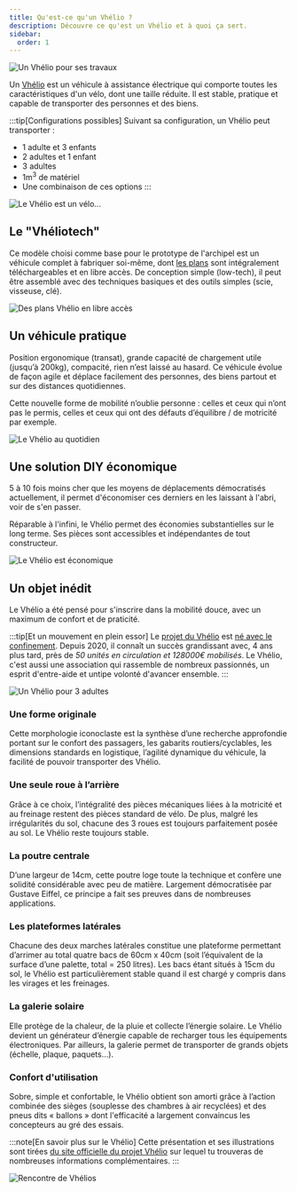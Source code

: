 ```yaml
---
title: Qu'est-ce qu'un Vhélio ?
description: Découvre ce qu'est un Vhélio et à quoi ça sert.
sidebar:
  order: 1
---
```


![Un Vhélio pour ses travaux](../../../assets/info/img-1-m3.jpg)

Un <a href="https://vhelio.org" target="_blank">Vhélio</a> est un véhicule à assistance électrique qui comporte toutes les caractéristiques d'un vélo, dont une taille réduite. Il est stable, pratique et capable de transporter des personnes et des biens.

:::tip[Configurations possibles]
Suivant sa configuration, un Vhélio peut transporter&nbsp;:

- 1 adulte et 3 enfants
- 2 adultes et 1 enfant
- 3 adultes
- 1m<sup>3</sup> de matériel
- Une combinaison de ces options
:::

![Le Vhélio est un vélo...](../../../assets/info/info-velo.png)

## Le "Vhéliotech"

Ce modèle choisi comme base pour le prototype de l'archipel est un véhicule complet à fabriquer soi-même, dont <a href="https://documentation.vhelio.org/vheliotech/guide-de-montage/v1.0.0/" target="_blank">les plans</a> sont intégralement téléchargeables et en libre accès. De conception simple (low-tech), il peut être assemblé avec des techniques basiques et des outils simples (scie, visseuse, clé).

![Des plans Vhélio en libre accès](../../../assets/info/img-freecad.png)

## Un véhicule pratique

Position ergonomique (transat), grande capacité de chargement utile (jusqu’à 200kg), compacité, rien n’est laissé au hasard. Ce véhicule évolue de façon agile et déplace facilement des personnes, des biens partout et sur des distances quotidiennes.

Cette nouvelle forme de mobilité n’oublie personne&nbsp;:  celles et ceux qui n’ont pas le permis, celles et ceux qui ont des défauts d’équilibre / de motricité par exemple.

![Le Vhélio au quotidien](../../../assets/info/info-quotidien.png)

## Une solution DIY économique

5 à 10 fois moins cher que les moyens de déplacements démocratisés actuellement, il permet d'économiser ces derniers en les laissant à l'abri, voir de s'en passer.

Réparable à l'infini, le Vhélio permet des économies substantielles sur le long terme. Ses pièces sont accessibles et indépendantes de tout constructeur.

![Le Vhélio est économique](../../../assets/info/info-economique.png)

## Un objet inédit

Le Vhélio a été pensé pour s'inscrire dans la mobilité douce, avec un maximum de confort et de praticité.

:::tip[Et un mouvement en plein essor]
Le <a href="https://vhelio.org/le-projet-et-ses-valeurs/" target="_blank">projet du Vhélio</a> est <a href="https://vhelio.org/vhelio-quand-tout-a-commence/" target="_blank">né avec le confinement</a>. Depuis 2020, il connaît un succès grandissant avec, 4 ans plus tard, près de *50 unités en circulation et 128000€ mobilisés*. Le Vhélio, c'est aussi une association qui rassemble de nombreux passionnés, un esprit d'entre-aide et untipe volonté d'avancer ensemble.
:::

![Un Vhélio pour 3 adultes](../../../assets/info/img-3-adultes.jpg)

### Une forme originale

Cette morphologie iconoclaste est la synthèse d’une recherche approfondie portant sur le confort des passagers, les gabarits routiers/cyclables, les dimensions standards en logistique, l’agilité dynamique du véhicule, la facilité de pouvoir transporter des Vhélio.

### Une seule roue à l’arrière

Grâce à ce choix,  l’intégralité des pièces mécaniques liées à la motricité et au freinage restent des pièces standard de vélo. De plus, malgré les irrégularités du sol, chacune des 3 roues est toujours parfaitement posée au sol. Le Vhélio reste toujours stable.

### La poutre centrale

D’une largeur de 14cm, cette poutre loge toute la technique et confère une solidité considérable avec peu de matière. Largement démocratisée par Gustave Eiffel, ce principe a fait ses preuves dans de nombreuses applications.

### Les plateformes latérales

Chacune des deux marches latérales constitue une plateforme permettant d’arrimer au total quatre bacs de 60cm x 40cm (soit l’équivalent de la surface d’une palette, total = 250 litres). Les bacs étant situés à 15cm du sol, le Vhélio est particulièrement stable quand il est chargé y compris dans les virages et les freinages.

### La galerie solaire

Elle protège de la chaleur, de la pluie et collecte l’énergie solaire. Le Vhélio devient un générateur d’énergie capable de recharger tous les équipements électroniques. Par ailleurs, la galerie permet de transporter de grands objets (échelle, plaque, paquets…).

### Confort d'utilisation

Sobre, simple et confortable, le Vhélio obtient son amorti grâce à l’action combinée des sièges (souplesse des chambres à air recyclées) et des pneus dits « ballons » dont l'efficacité a largement convaincus les concepteurs au gré des essais.

:::note[En savoir plus sur le Vhélio]
Cette présentation et ses illustrations sont tirées <a href="https://vhelio.org/" target="_blank">du site officielle du projet Vhélio</a> sur lequel tu trouveras de nombreuses informations complémentaires.
:::

![Rencontre de Vhélios](../../../assets/info/img-vhelios.jpg)
